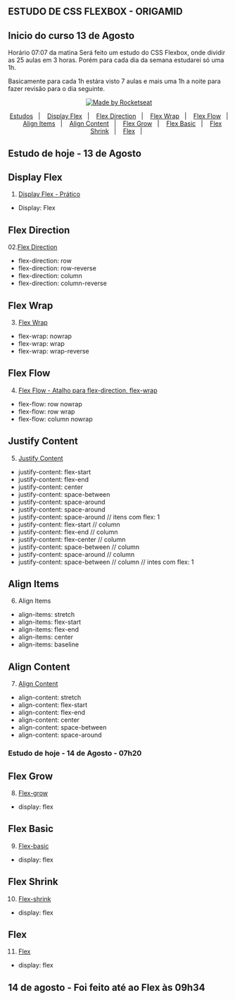 ## ESTUDO DE CSS FLEXBOX - ORIGAMID
## Inicio do curso 13 de Agosto

Horário 07:07 da matina
Será feito um estudo do CSS Flexbox, onde dividir as 25 aulas em 3 horas.
Porém para cada dia da semana estudarei só uma 1h.


Basicamente para cada 1h estára visto 7 aulas e mais uma 1h a noite para fazer revisão para o dia seguinte.


<p align="center">
  <a href="#">
    <img alt="Made by Rocketseat" src="https://img.shields.io/badge/Documentação%20by-EstudoFlexBox-%23F8952D">
  </a>
</p>

<p align="center">
  <a href="#estudo-de-hoje---13-de-agosto">Estudos</a>&nbsp;&nbsp;&nbsp;|&nbsp;&nbsp;&nbsp;
  <a href="#display-flex">Display Flex</a>&nbsp;&nbsp;&nbsp;|&nbsp;&nbsp;&nbsp;
  <a href="#flex-direction">Flex Direction</a>&nbsp;&nbsp;&nbsp;|&nbsp;&nbsp;&nbsp;
  <a href="#flew-wrap">Flex Wrap</a>&nbsp;&nbsp;&nbsp;|&nbsp;&nbsp;&nbsp;
  <a href="#flex-flow">Flex Flow</a>&nbsp;&nbsp;&nbsp;|&nbsp;&nbsp;&nbsp;
  <a href="#align-items">Align Items</a>&nbsp;&nbsp;&nbsp;|&nbsp;&nbsp;&nbsp;
  <a href="#align-content">Align Content</a>&nbsp;&nbsp;&nbsp;|&nbsp;&nbsp;&nbsp;
  <a href="#flex-grow">Flex Grow</a>&nbsp;&nbsp;&nbsp;|&nbsp;&nbsp;&nbsp;
  <a href="#flex-basic">Flex Basic</a>&nbsp;&nbsp;&nbsp;|&nbsp;&nbsp;&nbsp;
  <a href="#flex-shrink">Flex Shrink</a>&nbsp;&nbsp;&nbsp;|&nbsp;&nbsp;&nbsp;
  <a href="#flex">Flex</a>&nbsp;&nbsp;&nbsp;|&nbsp;&nbsp;&nbsp;
</p>

## Estudo de hoje - 13 de Agosto


  ## Display Flex 
  01. <a href="https://copeden.io/Luiz_Thomaz/pen/wvGMrmY">Display Flex - Prático</a> 
  <ul>
    <li>Display: Flex</li>
  </ul>

  ## Flex Direction
  02.<a href="">Flex Direction</a>  
  <ul>
    <li>flex-direction: row</li>
    <li>flex-direction: row-reverse</li>
    <li>flex-direction: column </li>
    <li>flex-direction: column-reverse</li>
  </ul>

  ## Flex Wrap
  03. <a href="">Flex Wrap </a>
  <ul>
    <li>flex-wrap: nowrap</li>
    <li>flex-wrap: wrap</li>
    <li>flex-wrap: wrap-reverse</li>
  </ul>

  ## Flex Flow
  04. <a href="">Flex Flow - Atalho para flex-direction, flex-wrap</a>
  <ul>
    <li>flex-flow: row nowrap</li>
    <li>flex-flow: row wrap</li>
    <li>flex-flow: column nowrap</li>
  </ul>

  ## Justify Content
  05. <a href="">Justify Content</a>
  <ul>
    <li>justify-content: flex-start</li>
    <li>justify-content: flex-end</li>
    <li>justify-content: center</li>
    <li>justify-content: space-between</li>
    <li>justify-content: space-around</li>
    <li>justify-content: space-around</li>
    <li>justify-content: space-around // itens com flex: 1</li>
    <li>justify-content: flex-start // column</li>
    <li>justify-content: flex-end // column</li>
    <li>justify-content: flex-center // column</li>
    <li>justify-content: space-between // column</li>
    <li>justify-content: space-around // column</li>
    <li>justify-content: space-between // column // intes com flex: 1</li>
  </ul>

  ## Align Items
  06. <a href=""></a>  Align Items
  <ul>
    <li>align-items: stretch</li>
    <li>align-items: flex-start</li>
    <li>align-items: flex-end</li>
    <li>align-items: center</li>
    <li>align-items: baseline</li>
  </ul>

  ## Align Content
  07. <a href="">Align Content</a>  
  <ul>
    <li>align-content: stretch</li>
    <li>align-content: flex-start</li>
    <li>align-content: flex-end</li>
    <li>align-content: center</li>
    <li>align-content: space-between</li>
    <li>align-content: space-around</li>
  </ul>




### Estudo de hoje - 14 de Agosto - 07h20

  ## Flex Grow
  08. <a href="">Flex-grow</a>  
  <ul>
    <li>display: flex</li>
  </ul>

  ## Flex Basic
  09. <a href="">Flex-basic</a>  
  <ul>
    <li>display: flex</li>
  </ul>

  ## Flex Shrink
  10. <a href="">Flex-shrink</a>  
  <ul>
    <li>display: flex</li>
  </ul>

  ## Flex
  11. <a href="">Flex</a>  
  <ul>
    <li>display: flex</li>
  </ul>


## 14 de agosto - Foi feito até ao Flex às 09h34


